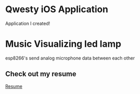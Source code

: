 # Qwesty iOS Application

Application I created!

# Music Visualizing led lamp

esp8266's send analog microphone data between each other

## Check out my resume
[Resume](resume.md)
